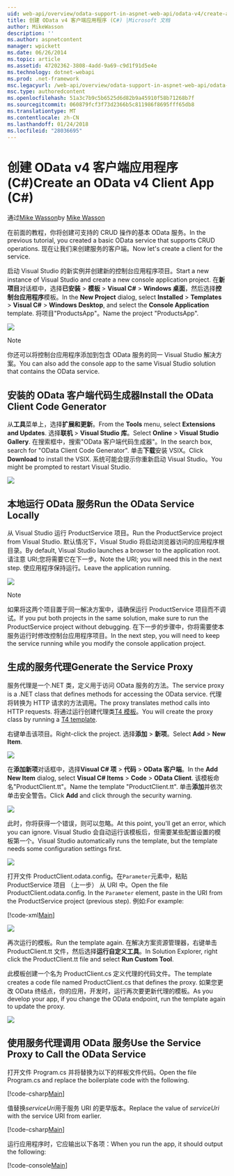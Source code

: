 ```yaml
---
uid: web-api/overview/odata-support-in-aspnet-web-api/odata-v4/create-an-odata-v4-client-app
title: 创建 OData v4 客户端应用程序 (C#) |Microsoft 文档
author: MikeWasson
description: ''
ms.author: aspnetcontent
manager: wpickett
ms.date: 06/26/2014
ms.topic: article
ms.assetid: 47202362-3808-4add-9a69-c9d1f91d5e4e
ms.technology: dotnet-webapi
ms.prod: .net-framework
msc.legacyurl: /web-api/overview/odata-support-in-aspnet-web-api/odata-v4/create-an-odata-v4-client-app
msc.type: authoredcontent
ms.openlocfilehash: 51a3c7b9c5b6525d6d82b9a45910f58b71268b7f
ms.sourcegitcommit: 060879fcf3f73d2366b5c811986f8695fff65db8
ms.translationtype: MT
ms.contentlocale: zh-CN
ms.lasthandoff: 01/24/2018
ms.locfileid: "28036695"
---
```

<a name="create-an-odata-v4-client-app-c"></a><span data-ttu-id="875c6-102">创建 OData v4 客户端应用程序 (C#)</span><span class="sxs-lookup"><span data-stu-id="875c6-102">Create an OData v4 Client App (C#)</span></span>
====================
<span data-ttu-id="875c6-103">通过[Mike Wasson](https://github.com/MikeWasson)</span><span class="sxs-lookup"><span data-stu-id="875c6-103">by [Mike Wasson](https://github.com/MikeWasson)</span></span>

<span data-ttu-id="875c6-104">在前面的教程，你将创建可支持的 CRUD 操作的基本 OData 服务。</span><span class="sxs-lookup"><span data-stu-id="875c6-104">In the previous tutorial, you created a basic OData service that supports CRUD operations.</span></span> <span data-ttu-id="875c6-105">现在让我们来创建服务的客户端。</span><span class="sxs-lookup"><span data-stu-id="875c6-105">Now let's create a client for the service.</span></span>

<span data-ttu-id="875c6-106">启动 Visual Studio 的新实例并创建新的控制台应用程序项目。</span><span class="sxs-lookup"><span data-stu-id="875c6-106">Start a new instance of Visual Studio and create a new console application project.</span></span> <span data-ttu-id="875c6-107">在**新项目**对话框中，选择**已安装** &gt; **模板** &gt; **Visual C#** &gt; **Windows 桌面**，然后选择**控制台应用程序**模板。</span><span class="sxs-lookup"><span data-stu-id="875c6-107">In the **New Project** dialog, select **Installed** &gt; **Templates** &gt; **Visual C#** &gt; **Windows Desktop**, and select the **Console Application** template.</span></span> <span data-ttu-id="875c6-108">将项目&quot;ProductsApp&quot;。</span><span class="sxs-lookup"><span data-stu-id="875c6-108">Name the project &quot;ProductsApp&quot;.</span></span>

![](create-an-odata-v4-client-app/_static/image1.png)

> [!NOTE]
> <span data-ttu-id="875c6-109">你还可以将控制台应用程序添加到包含 OData 服务的同一 Visual Studio 解决方案。</span><span class="sxs-lookup"><span data-stu-id="875c6-109">You can also add the console app to the same Visual Studio solution that contains the OData service.</span></span>


## <a name="install-the-odata-client-code-generator"></a><span data-ttu-id="875c6-110">安装的 OData 客户端代码生成器</span><span class="sxs-lookup"><span data-stu-id="875c6-110">Install the OData Client Code Generator</span></span>

<span data-ttu-id="875c6-111">从**工具**菜单上，选择**扩展和更新**。</span><span class="sxs-lookup"><span data-stu-id="875c6-111">From the **Tools** menu, select **Extensions and Updates**.</span></span> <span data-ttu-id="875c6-112">选择**联机** &gt; **Visual Studio 库**。</span><span class="sxs-lookup"><span data-stu-id="875c6-112">Select **Online** &gt; **Visual Studio Gallery**.</span></span> <span data-ttu-id="875c6-113">在搜索框中，搜索&quot;OData 客户端代码生成器&quot;。</span><span class="sxs-lookup"><span data-stu-id="875c6-113">In the search box, search for &quot;OData Client Code Generator&quot;.</span></span> <span data-ttu-id="875c6-114">单击**下载**安装 VSIX。</span><span class="sxs-lookup"><span data-stu-id="875c6-114">Click **Download** to install the VSIX.</span></span> <span data-ttu-id="875c6-115">系统可能会提示你重新启动 Visual Studio。</span><span class="sxs-lookup"><span data-stu-id="875c6-115">You might be prompted to restart Visual Studio.</span></span>

[![](create-an-odata-v4-client-app/_static/image3.png)](create-an-odata-v4-client-app/_static/image2.png)

## <a name="run-the-odata-service-locally"></a><span data-ttu-id="875c6-116">本地运行 OData 服务</span><span class="sxs-lookup"><span data-stu-id="875c6-116">Run the OData Service Locally</span></span>

<span data-ttu-id="875c6-117">从 Visual Studio 运行 ProductService 项目。</span><span class="sxs-lookup"><span data-stu-id="875c6-117">Run the ProductService project from Visual Studio.</span></span> <span data-ttu-id="875c6-118">默认情况下，Visual Studio 将启动浏览器访问的应用程序根目录。</span><span class="sxs-lookup"><span data-stu-id="875c6-118">By default, Visual Studio launches a browser to the application root.</span></span> <span data-ttu-id="875c6-119">请注意 URI;您将需要它在下一步。</span><span class="sxs-lookup"><span data-stu-id="875c6-119">Note the URI; you will need this in the next step.</span></span> <span data-ttu-id="875c6-120">使应用程序保持运行。</span><span class="sxs-lookup"><span data-stu-id="875c6-120">Leave the application running.</span></span>

![](create-an-odata-v4-client-app/_static/image4.png)

> [!NOTE]
> <span data-ttu-id="875c6-121">如果将这两个项目置于同一解决方案中，请确保运行 ProductService 项目而不调试。</span><span class="sxs-lookup"><span data-stu-id="875c6-121">If you put both projects in the same solution, make sure to run the ProductService project without debugging.</span></span> <span data-ttu-id="875c6-122">在下一步的步骤中，你将需要使本服务运行时修改控制台应用程序项目。</span><span class="sxs-lookup"><span data-stu-id="875c6-122">In the next step, you will need to keep the service running while you modify the console application project.</span></span>


## <a name="generate-the-service-proxy"></a><span data-ttu-id="875c6-123">生成的服务代理</span><span class="sxs-lookup"><span data-stu-id="875c6-123">Generate the Service Proxy</span></span>

<span data-ttu-id="875c6-124">服务代理是一个.NET 类，定义用于访问 OData 服务的方法。</span><span class="sxs-lookup"><span data-stu-id="875c6-124">The service proxy is a .NET class that defines methods for accessing the OData service.</span></span> <span data-ttu-id="875c6-125">代理将转换为 HTTP 请求的方法调用。</span><span class="sxs-lookup"><span data-stu-id="875c6-125">The proxy translates method calls into HTTP requests.</span></span> <span data-ttu-id="875c6-126">将通过运行创建代理类[T4 模板](https://msdn.microsoft.com/library/bb126445.aspx)。</span><span class="sxs-lookup"><span data-stu-id="875c6-126">You will create the proxy class by running a [T4 template](https://msdn.microsoft.com/library/bb126445.aspx).</span></span>

<span data-ttu-id="875c6-127">右键单击该项目。</span><span class="sxs-lookup"><span data-stu-id="875c6-127">Right-click the project.</span></span> <span data-ttu-id="875c6-128">选择**添加** &gt; **新项**。</span><span class="sxs-lookup"><span data-stu-id="875c6-128">Select **Add** &gt; **New Item**.</span></span>

![](create-an-odata-v4-client-app/_static/image5.png)

<span data-ttu-id="875c6-129">在**添加新项**对话框中，选择**Visual C# 项** &gt; **代码** &gt; **OData 客户端**。</span><span class="sxs-lookup"><span data-stu-id="875c6-129">In the **Add New Item** dialog, select **Visual C# Items** &gt; **Code** &gt; **OData Client**.</span></span> <span data-ttu-id="875c6-130">该模板命名&quot;ProductClient.tt&quot;。</span><span class="sxs-lookup"><span data-stu-id="875c6-130">Name the template &quot;ProductClient.tt&quot;.</span></span> <span data-ttu-id="875c6-131">单击**添加**并依次单击安全警告。</span><span class="sxs-lookup"><span data-stu-id="875c6-131">Click **Add** and click through the security warning.</span></span>

[![](create-an-odata-v4-client-app/_static/image7.png)](create-an-odata-v4-client-app/_static/image6.png)

<span data-ttu-id="875c6-132">此时，你将获得一个错误，则可以忽略。</span><span class="sxs-lookup"><span data-stu-id="875c6-132">At this point, you'll get an error, which you can ignore.</span></span> <span data-ttu-id="875c6-133">Visual Studio 会自动运行该模板后，但需要某些配置设置的模板第一个。</span><span class="sxs-lookup"><span data-stu-id="875c6-133">Visual Studio automatically runs the template, but the template needs some configuration settings first.</span></span>

[![](create-an-odata-v4-client-app/_static/image9.png)](create-an-odata-v4-client-app/_static/image8.png)

<span data-ttu-id="875c6-134">打开文件 ProductClient.odata.config。在`Parameter`元素中，粘贴 ProductService 项目 （上一步） 从 URI 中。</span><span class="sxs-lookup"><span data-stu-id="875c6-134">Open the file ProductClient.odata.config. In the `Parameter` element, paste in the URI from the ProductService project (previous step).</span></span> <span data-ttu-id="875c6-135">例如:</span><span class="sxs-lookup"><span data-stu-id="875c6-135">For example:</span></span>

[!code-xml[Main](create-an-odata-v4-client-app/samples/sample1.xml)]

[![](create-an-odata-v4-client-app/_static/image11.png)](create-an-odata-v4-client-app/_static/image10.png)

<span data-ttu-id="875c6-136">再次运行的模板。</span><span class="sxs-lookup"><span data-stu-id="875c6-136">Run the template again.</span></span> <span data-ttu-id="875c6-137">在解决方案资源管理器，右键单击 ProductClient.tt 文件，然后选择**运行自定义工具**。</span><span class="sxs-lookup"><span data-stu-id="875c6-137">In Solution Explorer, right click the ProductClient.tt file and select **Run Custom Tool**.</span></span>

<span data-ttu-id="875c6-138">此模板创建一个名为 ProductClient.cs 定义代理的代码文件。</span><span class="sxs-lookup"><span data-stu-id="875c6-138">The template creates a code file named ProductClient.cs that defines the proxy.</span></span> <span data-ttu-id="875c6-139">如果您更改 OData 终结点，你的应用，开发时，运行再次要更新代理的模板。</span><span class="sxs-lookup"><span data-stu-id="875c6-139">As you develop your app, if you change the OData endpoint, run the template again to update the proxy.</span></span>

![](create-an-odata-v4-client-app/_static/image12.png)

## <a name="use-the-service-proxy-to-call-the-odata-service"></a><span data-ttu-id="875c6-140">使用服务代理调用 OData 服务</span><span class="sxs-lookup"><span data-stu-id="875c6-140">Use the Service Proxy to Call the OData Service</span></span>

<span data-ttu-id="875c6-141">打开文件 Program.cs 并将替换为以下的样板文件代码。</span><span class="sxs-lookup"><span data-stu-id="875c6-141">Open the file Program.cs and replace the boilerplate code with the following.</span></span>

[!code-csharp[Main](create-an-odata-v4-client-app/samples/sample2.cs)]

<span data-ttu-id="875c6-142">值替换*serviceUri*用于服务 URI 的更早版本。</span><span class="sxs-lookup"><span data-stu-id="875c6-142">Replace the value of *serviceUri* with the service URI from earlier.</span></span>

[!code-csharp[Main](create-an-odata-v4-client-app/samples/sample3.cs)]

<span data-ttu-id="875c6-143">运行应用程序时，它应输出以下各项：</span><span class="sxs-lookup"><span data-stu-id="875c6-143">When you run the app, it should output the following:</span></span>

[!code-console[Main](create-an-odata-v4-client-app/samples/sample4.cmd)]
